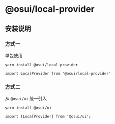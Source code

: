 # @osui/local-provider

## 安装说明

### 方式一

单包使用

```
yarn install @osui/local-provider
```

```
import LocalProvider from '@osui/local-provider'
```

### 方式二

从 `@osui/ui` 统一引入

```
yarn install @osui/ui
```

```
import {LocalProvider} from '@osui/ui';
```



